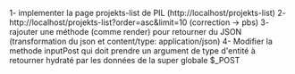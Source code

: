 1- implementer la page projekts-list de PIL (http://localhost/projekts-list)
2- http://localhost/projekts-list?order=asc&limit=10 (correction -> pbs)
3- rajouter une méthode (comme render) pour retourner du JSON (transformation du json et content/type: application/json)
4- Modifier la methode inputPost qui doit prendre un argument de type d'entité à retourner hydraté par les données de la super globale $_POST